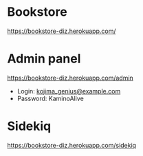 # Bookstore
https://bookstore-diz.herokuapp.com/

# Admin panel
https://bookstore-diz.herokuapp.com/admin

* Login: kojima_genius@example.com
* Password: KaminoAlive

# Sidekiq
https://bookstore-diz.herokuapp.com/sidekiq